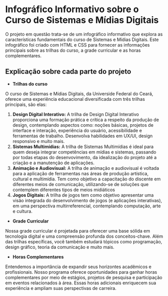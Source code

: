 # Infográfico Informativo sobre o Curso de Sistemas e Mídias Digitais

O projeto em questão trata-se de um infográfico informativo que explora as características fundamentais do curso de Sistemas e Mídias Digitais. Este infográfico foi criado com HTML e CSS para fornecer as informações principais sobre as trilhas do curso, a grade curricular e as horas complementares.

## Explicação sobre cada parte do projeto
- **Trilhas do curso**
 
O curso de Sistemas e Mídias Digitais, da Universide Federal do Ceará, oferece uma experiência educacional diversificada com três trilhas principais, são elas:
  1. **Design Digital Interativo:** A trilha de Design Digital Interativo proporciona uma formação prática e crítica a respeito da produção de design, contemplando aspectos como: noções básicas, projetos de interface e interação, experiência do usuário, acessibilidade e ferramentas de trabalho. Desenvolva habilidades em UX/UI, design responsivo e muito mais.
  2. **Sistemas Multimídias:**  A trilha de Sistemas Multimídias é ideal para quem deseja integrar competências em mídias e sistemas, passando por todas etapas do desenvovimento, da idealização do projeto até a criação e a manutenção de aplicações.
  3. **Animação e Audiovisual:** A trilha de animação e audiovisual é voltada para a aplicação de ferramentas nas áreas de produção artística, cultural e multimídia. Tem como objetivo a capacitação do discente em diferentes meios de comunicação, utilizando-se de soluções que contemplem diferentes tipos de meios midiáticos
  4. **Jogos Digitais:** A trilha de jogos tem como objetivo apresentar uma visão integrada do desenvolvimento de jogos (e aplicações interativas), em uma perspectiva multirreferencial, contemplando computação, arte e cultura.

- **Grade Curricular**

Nossa grade curricular é projetada para oferecer uma base sólida em tecnologia digital e uma compreensão profunda dos conceitos-chave. Além das trilhas específicas, você também estudará tópicos como programação, design gráfico, teoria da comunicação e muito mais.

- **Horas Complementares**
  
Entendemos a importância de expandir seus horizontes acadêmicos e profissionais. Nosso programa oferece oportunidades para ganhar horas complementares por meio de estágios, projetos de pesquisa e participação em eventos relacionados à área. Essas horas adicionais enriquecem sua experiência e ampliam suas perspectivas de carreira.
